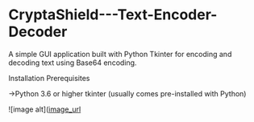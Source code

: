 # CryptaShield---Text-Encoder-Decoder

A simple GUI application built with Python Tkinter for encoding and decoding text using Base64 encoding.

Installation
Prerequisites

->Python 3.6 or higher
tkinter (usually comes pre-installed with Python)

![image alt]([image_url](https://github.com/Sarthakguptacoder/CryptaShield---Text-Encoder-Decoder/blob/main/IMG-20240513-WA0022.jpg?raw=true)
